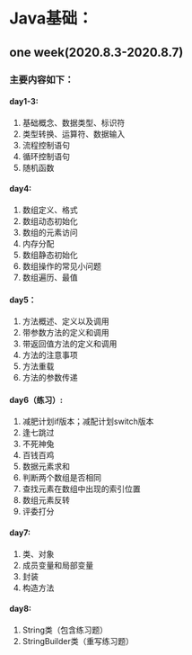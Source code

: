 # Java基础：

## one week(2020.8.3-2020.8.7)

### 主要内容如下：
#### day1-3:
1. 基础概念、数据类型、标识符
2. 类型转换、运算符、数据输入
3. 流程控制语句
4. 循环控制语句
5. 随机函数


#### day4:
1. 数组定义、格式
2. 数组动态初始化
3. 数组的元素访问
4. 内存分配
5. 数组静态初始化
6. 数组操作的常见小问题
7. 数组遍历、最值

#### day5：

1. 方法概述、定义以及调用
2. 带参数方法的定义和调用
3. 带返回值方法的定义和调用
4. 方法的注意事项
5. 方法重载
6. 方法的参数传递

#### day6（练习）:

1. 减肥计划if版本；减配计划switch版本
2. 逢七跳过
3. 不死神兔
4. 百钱百鸡
5. 数据元素求和
6. 判断两个数组是否相同
7. 查找元素在数组中出现的索引位置
8. 数组元素反转
9. 评委打分

#### day7:
1. 类、对象
2. 成员变量和局部变量
3. 封装
4. 构造方法

#### day8:
1. String类（包含练习题）
2. StringBuilder类（重写练习题）